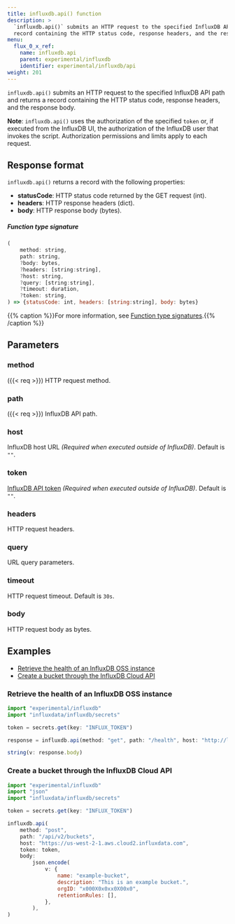 ```yaml
---
title: influxdb.api() function
description: >
  `influxdb.api()` submits an HTTP request to the specified InfluxDB API path and returns a
  record containing the HTTP status code, response headers, and the response body.
menu:
  flux_0_x_ref:
    name: influxdb.api
    parent: experimental/influxdb
    identifier: experimental/influxdb/api
weight: 201
---
```


<!------------------------------------------------------------------------------

IMPORTANT: This page was generated from comments in the Flux source code. Any
edits made directly to this page will be overwritten the next time the
documentation is generated. 

To make updates to this documentation, update the function comments above the
function definition in the Flux source code:

https://github.com/influxdata/flux/blob/master/stdlib/experimental/influxdb/influxdb.flux#L66-L75

Contributing to Flux: https://github.com/influxdata/flux#contributing
Fluxdoc syntax: https://github.com/influxdata/flux/blob/master/docs/fluxdoc.md

------------------------------------------------------------------------------->

`influxdb.api()` submits an HTTP request to the specified InfluxDB API path and returns a
record containing the HTTP status code, response headers, and the response body.

**Note**: `influxdb.api()` uses the authorization of the specified `token` or, if executed
from the InfluxDB UI, the authorization of the InfluxDB user that invokes the script.
Authorization permissions and limits apply to each request.

## Response format
`influxdb.api()` returns a record with the following properties:

- **statusCode**: HTTP status code returned by the GET request (int).
- **headers**: HTTP response headers (dict).
- **body**: HTTP response body (bytes).

##### Function type signature

```js
(
    method: string,
    path: string,
    ?body: bytes,
    ?headers: [string:string],
    ?host: string,
    ?query: [string:string],
    ?timeout: duration,
    ?token: string,
) => {statusCode: int, headers: [string:string], body: bytes}
```

{{% caption %}}For more information, see [Function type signatures](/flux/v0.x/function-type-signatures/).{{% /caption %}}

## Parameters

### method
({{< req >}})
HTTP request method.



### path
({{< req >}})
InfluxDB API path.



### host

InfluxDB host URL _(Required when executed outside of InfluxDB)_.
Default is `""`.



### token

[InfluxDB API token](https://docs.influxdata.com/influxdb/cloud/security/tokens/)
_(Required when executed outside of InfluxDB)_.
Default is `""`.



### headers

HTTP request headers.



### query

URL query parameters.



### timeout

HTTP request timeout. Default is `30s`.



### body

HTTP request body as bytes.




## Examples

- [Retrieve the health of an InfluxDB OSS instance](#retrieve-the-health-of-an-influxdb-oss-instance)
- [Create a bucket through the InfluxDB Cloud API](#create-a-bucket-through-the-influxdb-cloud-api)

### Retrieve the health of an InfluxDB OSS instance

```js
import "experimental/influxdb"
import "influxdata/influxdb/secrets"

token = secrets.get(key: "INFLUX_TOKEN")

response = influxdb.api(method: "get", path: "/health", host: "http://localhost:8086", token: token)

string(v: response.body)
```


### Create a bucket through the InfluxDB Cloud API

```js
import "experimental/influxdb"
import "json"
import "influxdata/influxdb/secrets"

token = secrets.get(key: "INFLUX_TOKEN")

influxdb.api(
    method: "post",
    path: "/api/v2/buckets",
    host: "https://us-west-2-1.aws.cloud2.influxdata.com",
    token: token,
    body:
        json.encode(
            v: {
                name: "example-bucket",
                description: "This is an example bucket.",
                orgID: "x000X0x0xx0X00x0",
                retentionRules: [],
            },
        ),
)
```

